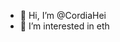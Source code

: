 - 👋 Hi, I’m @CordiaHei
- 👀 I’m interested in eth

<!---
CordiaHei/CordiaHei is a ✨ special ✨ repository because its `README.md` (this file) appears on your GitHub profile.
You can click the Preview link to take a look at your changes.
--->
